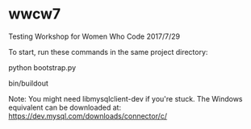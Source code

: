 # wwcw7
Testing Workshop for Women Who Code 2017/7/29

To start, run these commands in the same project directory:

python bootstrap.py

bin/buildout

Note: You might need libmysqlclient-dev if you're stuck. The Windows equivalent can be downloaded at: https://dev.mysql.com/downloads/connector/c/
